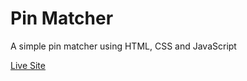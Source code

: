 <h1>Pin Matcher</h1>

<p>A simple pin matcher using HTML, CSS and JavaScript</p>

<p><a href="https://pallabbarman.github.io/pin-matcher/">Live Site</a></p>
